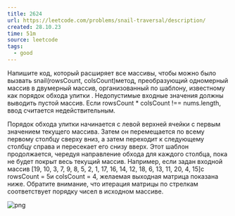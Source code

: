 ```yaml
---
title: 2624
url: https://leetcode.com/problems/snail-traversal/description/
created: 28.10.23
time: 51m
source: leetcode
tags:
  - good
---
```


Напишите код, который расширяет все массивы, чтобы можно было вызвать snail(rowsCount, colsCount)метод, преобразующий одномерный массив в двумерный массив, организованный по шаблону, известному как порядок обхода улитки . Недопустимые входные значения должны выводить пустой массив. Если rowsCount \* colsCount !== nums.length, ввод считается недействительным.

Порядок обхода улитки начинается с левой верхней ячейки с первым значением текущего массива. Затем он перемещается по всему первому столбцу сверху вниз, а затем переходит к следующему столбцу справа и пересекает его снизу вверх. Этот шаблон продолжается, чередуя направление обхода для каждого столбца, пока не будет покрыт весь текущий массив. Например, если задан входной массив [19, 10, 3, 7, 9, 8, 5, 2, 1, 17, 16, 14, 12, 18, 6, 13, 11, 20, 4, 15]с rowsCount = 5и colsCount = 4, желаемая выходная матрица показана ниже. Обратите внимание, что итерация матрицы по стрелкам соответствует порядку чисел в исходном массиве.

![png](https://assets.leetcode.com/uploads/2023/04/10/screen-shot-2023-04-10-at-100006-pm.png)
